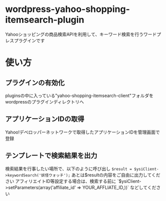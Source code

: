 wordpress-yahoo-shopping-itemsearch-plugin
==========================================

Yahooショッピングの商品検索APIを利用して、キーワード検索を行うワードプレスプラグインです

# 使い方

## プラグインの有効化
pluginsの中に入っている"yahoo-shopping-itemsearch-client"フォルダをwordpressのプラグインディレクトリへ

## アプリケーションIDの取得
Yahoo!デベロッパーネットワークで取得したアプリケーションIDを管理画面で登録

## テンプレートで検索結果を出力
検索結果を行事したい場所で、以下のように呼び出し
  `$result = $ysiClient->keywordSearch('妖怪ウォッチ');`
  あとは$resultの内容をご自由に出力してください
  アフィリエイトID等設定する場合は、検索する前に
  `$ysiClient->setParameters(array('affiliate_id' => YOUR_AFFLIATE_ID,))`
  などしてください
